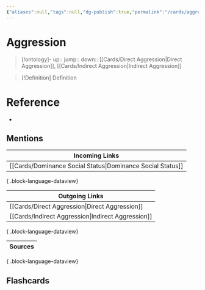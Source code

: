 ```yaml
---
{"aliases":null,"tags":null,"dg-publish":true,"permalink":"/cards/aggression/","dgPassFrontmatter":true}
---
```


# Aggression

> [!ontology]-
> up:: 
> jump:: 
> down:: [[Cards/Direct Aggression\|Direct Aggression]], [[Cards/Indirect Aggression\|Indirect Aggression]]

> [!Definition] Definition

# Reference

- 

## Mentions

| Incoming Links                                                |
| ------------------------------------------------------------- |
| [[Cards/Dominance Social Status\|Dominance Social Status]] |

{ .block-language-dataview}

| Outgoing Links                                        |
| ----------------------------------------------------- |
| [[Cards/Direct Aggression\|Direct Aggression]]     |
| [[Cards/Indirect Aggression\|Indirect Aggression]] |

{ .block-language-dataview}

| Sources |
| ------- |

{ .block-language-dataview}

## Flashcards